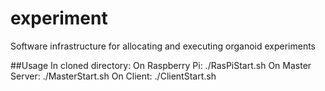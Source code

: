 # experiment
Software infrastructure for allocating and executing organoid experiments

##Usage
In cloned directory:
On Raspberry Pi: ./RasPiStart.sh
On Master Server: ./MasterStart.sh
On Client: ./ClientStart.sh
